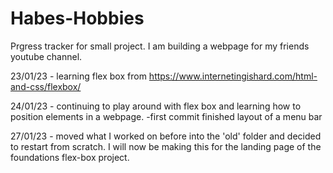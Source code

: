 # Habes-Hobbies

Prgress tracker for small project. I am building a webpage for my friends youtube channel.

23/01/23 - learning flex box from https://www.internetingishard.com/html-and-css/flexbox/

24/01/23 - continuing to play around with flex box and learning how to position elements in a webpage.
-first commit finished layout of a menu bar

27/01/23 - moved what I worked on before into the 'old' folder and decided to
restart from scratch. I will now be making this for the landing page of the foundations flex-box project.